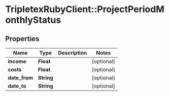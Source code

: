 # TripletexRubyClient::ProjectPeriodMonthlyStatus

## Properties
Name | Type | Description | Notes
------------ | ------------- | ------------- | -------------
**income** | **Float** |  | [optional] 
**costs** | **Float** |  | [optional] 
**date_from** | **String** |  | [optional] 
**date_to** | **String** |  | [optional] 


